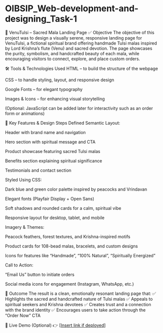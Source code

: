 # OIBSIP_Web-development-and-designing_Task-1
🌿 VenuTulsi – Sacred Mala Landing Page
✅ Objective
The objective of this project was to design a visually serene, responsive landing page for VenuTulsi, a fictional spiritual brand offering handmade Tulsi malas inspired by Lord Krishna’s flute (Venu) and sacred devotion. The page showcases the purity, symbolism, and handcrafted beauty of each mala, while encouraging visitors to connect, explore, and place custom orders.

🛠️ Tools & Technologies Used
HTML – to build the structure of the webpage

CSS – to handle styling, layout, and responsive design

Google Fonts – for elegant typography

Images & Icons – for enhancing visual storytelling

(Optional: JavaScript can be added later for interactivity such as an order form or animations)

🧱 Key Features & Design Steps
Defined Semantic Layout:

Header with brand name and navigation

Hero section with spiritual message and CTA

Product showcase featuring sacred Tulsi malas

Benefits section explaining spiritual significance

Testimonials and contact section

Styled Using CSS:

Dark blue and green color palette inspired by peacocks and Vrindavan

Elegant fonts (Playfair Display + Open Sans)

Soft shadows and rounded cards for a calm, spiritual vibe

Responsive layout for desktop, tablet, and mobile

Imagery & Themes:

Peacock feathers, forest textures, and Krishna-inspired motifs

Product cards for 108-bead malas, bracelets, and custom designs

Icons for features like “Handmade”, “100% Natural”, “Spiritually Energized”

Call to Action:

“Email Us” button to initiate orders

Social media icons for engagement (Instagram, WhatsApp, etc.)

🏁 Outcome
The result is a clean, emotionally resonant landing page that:
✅ Highlights the sacred and handcrafted nature of Tulsi malas
✅ Appeals to spiritual seekers and Krishna devotees
✅ Creates trust and a connection with the brand identity
✅ Encourages users to take action through the “Order Now” CTA

🔗 Live Demo (Optional)
👉 [[Insert link if deployed](http://127.0.0.1:5500/TASK1/Venu-Tulsi-mala.html)]
